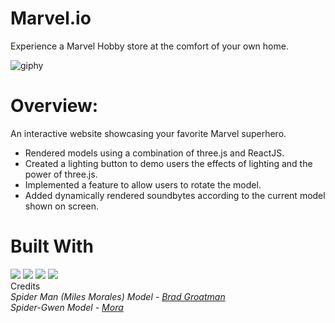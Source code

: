 # Marvel.io

Experience a Marvel Hobby store at the comfort of your own home.

![giphy](https://user-images.githubusercontent.com/82345254/138748130-58cc0810-82d3-4564-9d7d-8c8bfe3ffa79.gif)

# Overview:
An interactive website showcasing your favorite Marvel superhero.

- Rendered models using a combination of three.js and ReactJS.
- Created a lighting button to demo users the effects of lighting and the power of three.js.
- Implemented a feature to allow users to rotate the model.
- Added dynamically rendered soundbytes according to the current model shown on screen.

# Built With

<div>
  <img src="https://img.shields.io/badge/ThreeJs-black?style=for-the-badge&logo=three.js&logoColor=white" />
  <img src="https://img.shields.io/badge/React_Native-20232A?style=for-the-badge&logo=react&logoColor=61DAFB" />
  <img src="https://img.shields.io/badge/Node.js-339933?style=for-the-badge&logo=nodedotjs&logoColor=white" />
  <img src="https://img.shields.io/badge/Webpack-8DD6F9?style=for-the-badge&logo=Webpack&logoColor=white" />
</div

# Credits
 
<div>
  <i>Spider Man (Miles Morales) Model - <a href="https://sketchfab.com/groatman">Brad Groatman</a></i>
</div>
<i>Spider-Gwen Model - <a href="https://sketchfab.com/Fopen">Mora</a></i>




